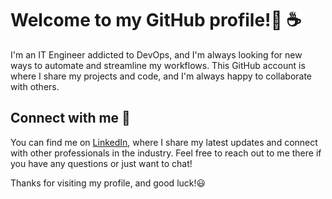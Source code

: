 # Welcome to my GitHub profile!:wave: :coffee:

I'm an IT Engineer addicted to DevOps, and I'm always looking for new ways to automate and streamline my workflows. This GitHub account is where I share my projects and code, and I'm always happy to collaborate with others.

## Connect with me :email:

You can find me on [LinkedIn](https://www.linkedin.com/in/vvmarchenko), where I share my latest updates and connect with other professionals in the industry. Feel free to reach out to me there if you have any questions or just want to chat!


Thanks for visiting my profile, and good luck!:smiley:
